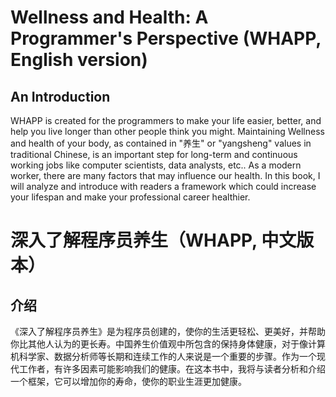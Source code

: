 
# Wellness and Health: A Programmer's Perspective (WHAPP, English version)

## An Introduction
WHAPP is created for the programmers to make your life easier, better, and help you live longer than other people think you might. Maintaining Wellness and health of your body, as contained in "养生" or "yangsheng" values in traditional Chinese, is an important step for long-term and continuous working jobs like computer scientists, data analysts, etc.. As a modern worker, there are many factors that may influence our health. In this book, I will analyze and introduce with readers a framework which could increase your lifespan and make your professional career healthier.

# 深入了解程序员养生（WHAPP, 中文版本）

## 介绍
《深入了解程序员养生》是为程序员创建的，使你的生活更轻松、更美好，并帮助你比其他人认为的更长寿。中国养生价值观中所包含的保持身体健康，对于像计算机科学家、数据分析师等长期和连续工作的人来说是一个重要的步骤。作为一个现代工作者，有许多因素可能影响我们的健康。在这本书中，我将与读者分析和介绍一个框架，它可以增加你的寿命，使你的职业生涯更加健康。
